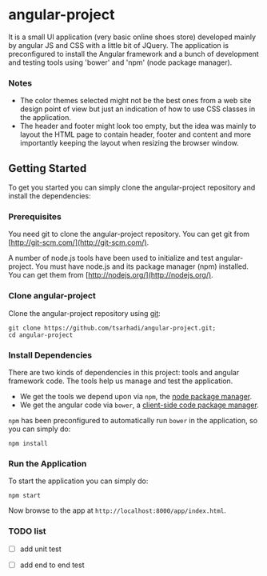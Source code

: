 # angular-project
It is a small UI application (very basic online shoes store) developed mainly by angular JS and CSS with a little bit of JQuery.
The application is preconfigured to install the Angular framework and a bunch of development and testing tools using 'bower' and 'npm' (node package manager).

### Notes
* The color themes selected might not be the best ones from a web site design point of view but just an indication of how to use CSS classes in the application.
* The header and footer might look too empty, but the idea was mainly to layout the HTML page to contain header, footer and content and more importantly keeping the layout when resizing the browser window.



## Getting Started

To get you started you can simply clone the angular-project repository and install the dependencies:

### Prerequisites

You need git to clone the angular-project repository. You can get git from
[http://git-scm.com/](http://git-scm.com/).

A number of node.js tools have been used to initialize and test angular-project. You must have node.js and
its package manager (npm) installed.  You can get them from [http://nodejs.org/](http://nodejs.org/).

### Clone angular-project

Clone the angular-project repository using [git][git]:

```
git clone https://github.com/tsarhadi/angular-project.git;
cd angular-project
```
### Install Dependencies

There are two kinds of dependencies in this project: tools and angular framework code.  The tools help
us manage and test the application.

* We get the tools we depend upon via `npm`, the [node package manager][npm].
* We get the angular code via `bower`, a [client-side code package manager][bower].

`npm` has been preconfigured  to automatically run `bower` in the application, so you can simply do:

```
npm install
```

### Run the Application

To start the application you can simply do:

```
npm start
```

Now browse to the app at `http://localhost:8000/app/index.html`.

### TODO list
- [ ] add unit test
- [ ] add end to end test


[git]: http://git-scm.com/
[bower]: http://bower.io
[npm]: https://www.npmjs.org/
[node]: http://nodejs.org
[protractor]: https://github.com/angular/protractor
[jasmine]: http://jasmine.github.io
[karma]: http://karma-runner.github.io
[travis]: https://travis-ci.org/
[http-server]: https://github.com/nodeapps/http-server



